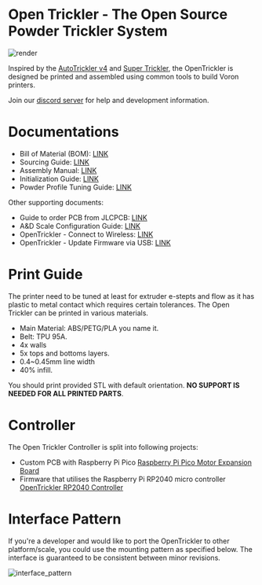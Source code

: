 # Open Trickler - The Open Source Powder Trickler System

![render](Resources/render.PNG)

Inspired by the [AutoTrickler v4](https://autotrickler.com/pages/autotrickler-v4) and [Super Trickler](https://supertrickler.com.au/), the OpenTrickler is designed be printed and assembled using common tools to build Voron printers.

Join our [discord server](https://discord.gg/ZhdThA2vrW) for help and development information. 

# Documentations

* Bill of Material (BOM): [LINK](Manual/assembly.md#bom)
* Sourcing Guide: [LINK](Manual/sourcing_guide.md)
* Assembly Manual: [LINK](Manual/assembly.md)
* Initialization Guide: [LINK](Manual/initialization_guide.md)
* Powder Profile Tuning Guide: [LINK](Manual/tuning_guide.md)

Other supporting documents:

* Guide to order PCB from JLCPCB: [LINK](https://github.com/eamars/RaspberryPi-Pico-Motor-Expansion-Board/blob/main/production/README.md)
* A&D Scale Configuration Guide: [LINK](https://github.com/eamars/OpenTrickler-RP2040-Controller/blob/main/manuals/OpenTrickler%20manual%20for%20ADFX%20scale.pdf)
* OpenTrickler - Connect to Wireless: [LINK](https://github.com/eamars/OpenTrickler-RP2040-Controller/blob/main/manuals/connect_to_wireless.md)
* OpenTrickler - Update Firmware via USB: [LINK](https://github.com/eamars/OpenTrickler-RP2040-Controller/blob/main/manuals/firmware_update_via_usb.md)

# Print Guide

The printer need to be tuned at least for extruder e-stepts and flow as it has plastic to metal contact which requires certain tolerances. The Open Trickler can be printed in various materials.

* Main Material: ABS/PETG/PLA you name it.
* Belt: TPU 95A.
* 4x walls
* 5x tops and bottoms layers.
* 0.4~0.45mm line width
* 40% infill.

You should print provided STL with default orientation. **NO SUPPORT IS NEEDED FOR ALL PRINTED PARTS**.

# Controller

The Open Trickler Controller is split into following projects: 

* Custom PCB with Raspberry Pi Pico [Raspberry Pi Pico Motor Expansion Board](https://github.com/eamars/RaspberryPi-Pico-Motor-Expansion-Board)
* Firmware that utilises the Raspberry Pi RP2040 micro controller [OpenTrickler RP2040 Controller](https://github.com/eamars/OpenTrickler-RP2040-Controller)

# Interface Pattern

If you're a developer and would like to port the OpenTrickler to other platform/scale, you could use the mounting pattern as specified below. The interface is guaranteed to be consistent between minor revisions. 

![interface_pattern](Resources/interface_pattern.png)
